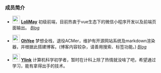 ### 成员简介

- <img src="http://p40kjburh.bkt.clouddn.com/18-5-27/2388773.jpg" height="25" width="25"> [**LoliMay**](https://github.com/loliMay) 初级前端，目前热衷于vue生态下的微信小程序开发以及前端页面输出。
 [*Blog*](http://www.lolimay.cn)

- <img src="https://www.oyohyee.com/static/img/logo.svg" height="25" width="25"> [**OhYee**](https://github.com/OhYee) 梦想全栈，退役ACMer，维护有开源网站系统及markdown渲染器，并根据此搭建博客。(博客内容较杂，请善用搜索、标签功能。) [*Blog*](http://www.oyohyee.com/)

- <img src="https://i.endpot.com/di/PXPLK/-750b206f-8e03-c8af-6e99-1d088d130642-.jpg" height="25" width="25"> [**Ylink**](https://github.com/ylink-lfs) 计算机科学初学者，暂时在计科上除了热情就没啥了吧，希望通过学习，能有拿得出手的技术。
